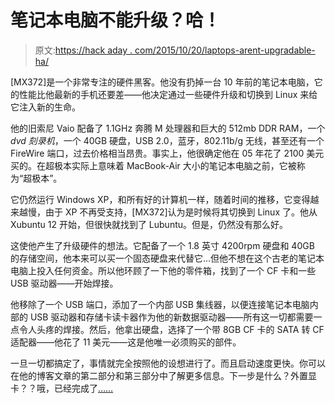 # 笔记本电脑不能升级？哈！

> 原文:[https://hack aday . com/2015/10/20/laptops-arent-upgradable-ha/](https://hackaday.com/2015/10/20/laptops-arent-upgradable-ha/)

[MX372]是一个非常专注的硬件黑客。他没有扔掉一台 10 年前的笔记本电脑，它的性能比他最新的手机还要差——他决定通过一些硬件升级和切换到 Linux 来给它注入新的生命。

他的旧索尼 Vaio 配备了 1.1GHz 奔腾 M 处理器和巨大的 512mb DDR RAM，一个 *dvd 刻录机*，一个 40GB 硬盘，USB 2.0，蓝牙，802.11b/g 无线，甚至还有一个 FireWire 端口，过去价格相当昂贵。事实上，他很确定他在 05 年花了 2100 美元买的。在超极本实际上意味着 MacBook-Air 大小的笔记本电脑之前，它被称为“超极本”。

它仍然运行 Windows XP，和所有好的计算机一样，随着时间的推移，它变得越来越慢，由于 XP 不再受支持，[MX372]认为是时候将其切换到 Linux 了。他从 Xubuntu 12 开始，但很快就找到了 Lubuntu。但是，仍然没有那么好。

这使他产生了升级硬件的想法。它配备了一个 1.8 英寸 4200rpm 硬盘和 40GB 的存储空间，他本来可以买一个固态硬盘来代替它…但他不想在这个古老的笔记本电脑上投入任何资金。所以他环顾了一下他的零件箱，找到了一个 CF 卡和一些 USB 驱动器——开始焊接。

他移除了一个 USB 端口，添加了一个内部 USB 集线器，以便连接笔记本电脑内部的 USB 驱动器和存储卡读卡器作为他的新数据驱动器——所有这一切都需要一点令人头疼的焊接。然后，他拿出硬盘，选择了一个带 8GB CF 卡的 SATA 转 CF 适配器——他花了 11 美元——这是他唯一必须购买的部件。

一旦一切都搞定了，事情就完全按照他的设想进行了。而且启动速度更快。你可以在他的博客文章的第二部分和第三部分中了解更多信息。下一步是什么？外置显卡？？哦，已经完成了[……](http://hackaday.com/2015/03/26/a-laptop-with-an-external-graphics-card/)